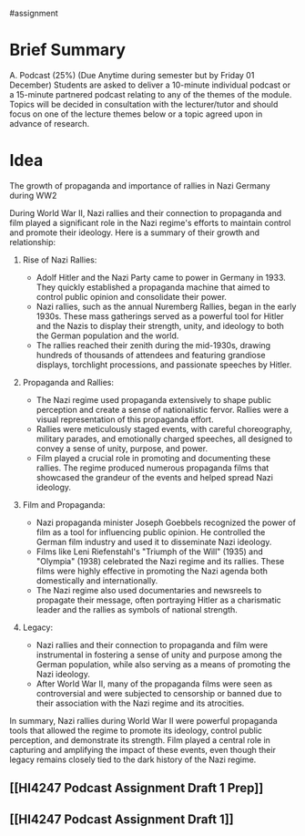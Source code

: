 #assignment 

# Brief Summary

A. Podcast (25%) (Due Anytime during semester but by Friday 01 December) Students are asked to deliver a 10-minute individual podcast or a 15-minute partnered podcast relating to any of the themes of the module. Topics will be decided in consultation with the lecturer/tutor and should focus on one of the lecture themes below or a topic agreed upon in advance of research.

# Idea

The growth of propaganda and importance of rallies in Nazi Germany during WW2

During World War II, Nazi rallies and their connection to propaganda and film played a significant role in the Nazi regime's efforts to maintain control and promote their ideology. Here is a summary of their growth and relationship:

1. Rise of Nazi Rallies:
    
    - Adolf Hitler and the Nazi Party came to power in Germany in 1933. They quickly established a propaganda machine that aimed to control public opinion and consolidate their power.
    - Nazi rallies, such as the annual Nuremberg Rallies, began in the early 1930s. These mass gatherings served as a powerful tool for Hitler and the Nazis to display their strength, unity, and ideology to both the German population and the world.
    - The rallies reached their zenith during the mid-1930s, drawing hundreds of thousands of attendees and featuring grandiose displays, torchlight processions, and passionate speeches by Hitler.
2. Propaganda and Rallies:
    
    - The Nazi regime used propaganda extensively to shape public perception and create a sense of nationalistic fervor. Rallies were a visual representation of this propaganda effort.
    - Rallies were meticulously staged events, with careful choreography, military parades, and emotionally charged speeches, all designed to convey a sense of unity, purpose, and power.
    - Film played a crucial role in promoting and documenting these rallies. The regime produced numerous propaganda films that showcased the grandeur of the events and helped spread Nazi ideology.
3. Film and Propaganda:
    
    - Nazi propaganda minister Joseph Goebbels recognized the power of film as a tool for influencing public opinion. He controlled the German film industry and used it to disseminate Nazi ideology.
    - Films like Leni Riefenstahl's "Triumph of the Will" (1935) and "Olympia" (1938) celebrated the Nazi regime and its rallies. These films were highly effective in promoting the Nazi agenda both domestically and internationally.
    - The Nazi regime also used documentaries and newsreels to propagate their message, often portraying Hitler as a charismatic leader and the rallies as symbols of national strength.
4. Legacy:
    
    - Nazi rallies and their connection to propaganda and film were instrumental in fostering a sense of unity and purpose among the German population, while also serving as a means of promoting the Nazi ideology.
    - After World War II, many of the propaganda films were seen as controversial and were subjected to censorship or banned due to their association with the Nazi regime and its atrocities.

In summary, Nazi rallies during World War II were powerful propaganda tools that allowed the regime to promote its ideology, control public perception, and demonstrate its strength. Film played a central role in capturing and amplifying the impact of these events, even though their legacy remains closely tied to the dark history of the Nazi regime.

## [[HI4247 Podcast Assignment Draft 1 Prep]] 

## [[HI4247 Podcast Assignment Draft 1]] 